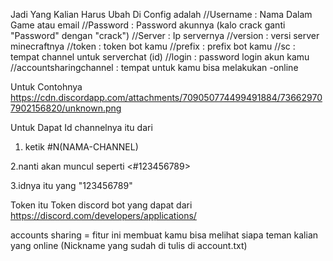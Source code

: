 Jadi Yang Kalian Harus Ubah Di Config adalah 
	//Username : Nama Dalam Game atau email
	//Password : Password akunnya (kalo crack ganti "Password" dengan "crack")
	//Server : Ip servernya
	//version : versi server minecraftnya
	//token : token bot kamu
	//prefix : prefix bot kamu 
	//sc : tempat channel untuk serverchat (id)
	//login : password login akun kamu
	//accountsharingchannel : tempat untuk kamu bisa melakukan -online
  
  Untuk Contohnya https://cdn.discordapp.com/attachments/709050774499491884/736629707902156820/unknown.png
  
  Untuk Dapat Id channelnya itu dari 
  
1. ketik \#N(NAMA-CHANNEL)

2.nanti akan muncul seperti <#123456789>

3.idnya itu yang "123456789" 


Token itu Token discord bot yang dapat dari https://discord.com/developers/applications/

accounts sharing = fitur ini membuat kamu bisa melihat siapa teman kalian yang online (Nickname yang sudah di tulis di account.txt) 

